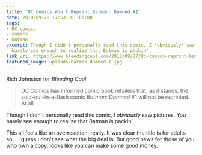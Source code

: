 ```yaml
---
title: 'DC Comics Won’t Reprint Batman: Damned #1'
date: 2018-09-28 17:53:00 -05:00
tags:
- DC comics
- comics
- Batman
excerpt: Though I didn't personally read this comic, I *obviously* saw pictures. You
  barely see enough to realize that Batman is packin'.
link_url: https://www.bleedingcool.com/2018/09/27/dc-comics-reprint-batman-damned-1-2-late/
featured_image: uploads/batman-damned-1.jpg
---
```


Rich Johnston for *Bleeding Cool*:

> DC Comics has informed comic book retailers that, as it stands, the sold-out-in-a-flash comic *Batman: Damned* #1 will not be reprinted. At all.

Though I didn't personally read this comic, I *obviously* saw pictures. You barely see enough to realize that Batman is packin'.

This all feels like an overreaction, really. It was clear the title is for adults so… I guess I don't see what the big deal is. But good news for those of you who own a copy, looks like you can make some good money.